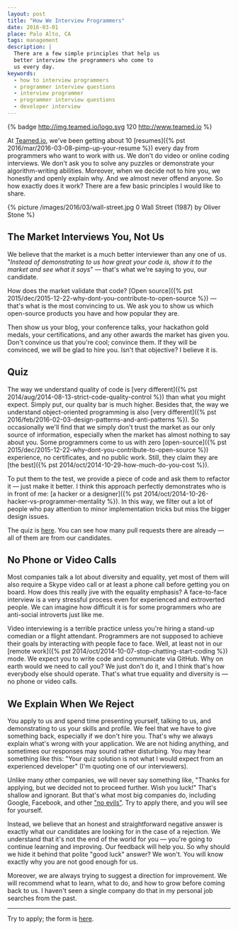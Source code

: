 ```yaml
---
layout: post
title: "How We Interview Programmers"
date: 2016-03-01
place: Palo Alto, CA
tags: management
description: |
  There are a few simple principles that help us
  better interview the programmers who come to
  us every day.
keywords:
  - how to interview programmers
  - programmer interview questions
  - interview programmer
  - programmer interview questions
  - developer interview
---
```


{% badge http://img.teamed.io/logo.svg 120 http://www.teamed.io %}

At [Teamed.io](http://www.teamed.io), we've been getting
about 10 [resumes]({% pst 2016/mar/2016-03-08-pimp-up-your-resume %}) every day from programmers who want to work
with us. We don't do video or online coding interviews. We don't
ask you to solve any puzzles or demonstrate your
algorithm-writing abilities. Moreover, when we decide not to
hire you, we honestly and openly explain why. And we almost
never offend anyone. So how exactly does it work?
There are a few basic principles I would like to share.

<!--more-->

{% picture /images/2016/03/wall-street.jpg 0 Wall Street (1987) by Oliver Stone %}

## The Market Interviews You, Not Us

We believe that the market is a much better interviewer than
any one of us. "_Instead of demonstrating to us how great your
code is, show it to the market and see what it says_" &mdash; that's what
we're saying to you, our candidate.

How does the market validate that code?
[Open source]({% pst 2015/dec/2015-12-22-why-dont-you-contribute-to-open-source %}) &mdash;
that's what is the most convincing to us.
We ask you to show us which open-source products you have and how
popular they are.

Then show us your blog, your conference talks, your hackathon
gold medals, your certifications, and any other awards the market
has given you. Don't convince us that you're cool; convince them. If they
will be convinced, we will be glad to hire you. Isn't that objective?
I believe it is.

## Quiz

The way we understand quality of code is
[very different]({% pst 2014/aug/2014-08-13-strict-code-quality-control %})
than what you might
expect. Simply put, our quality bar is much higher. Besides that, the
way we understand object-oriented programming is also
[very different]({% pst 2016/feb/2016-02-03-design-patterns-and-anti-patterns %}).
So occasionally we'll find that we simply don't trust the market as our only
source of information, especially when the market has almost nothing to say about you.
Some programmers come to us with zero
[open-source]({% pst 2015/dec/2015-12-22-why-dont-you-contribute-to-open-source %}) experience, no certificates,
and no public work. Still, they claim they are
[the best]({% pst 2014/oct/2014-10-29-how-much-do-you-cost %}).

To put them to the test, we provide a piece of code and ask them to refactor it &mdash; just make
it better. I think this approach perfectly demonstrates who is in front of me:
[a hacker or a designer]({% pst 2014/oct/2014-10-26-hacker-vs-programmer-mentality %}).
In this way, we filter out a lot of people who pay attention to
minor implementation tricks but miss the bigger design issues.

The quiz is [here](https://github.com/teamed/quiz).
You can see how many pull requests there are already &mdash;
all of them are from our candidates.

## No Phone or Video Calls

Most companies talk a lot about diversity and equality, yet most of them
will also require a Skype video call or at least a phone call before
getting you on board. How does this really jive with the equality emphasis? A face-to-face
interview is a very stressful process even for experienced and extroverted
people. We can imagine how difficult it is for some programmers who are
anti-social introverts just like me.

Video interviewing is a terrible practice unless you're hiring a
stand-up comedian or a flight attendant. Programmers are not supposed
to achieve their goals by interacting with people face to face. Well, at
least not in our [remote work]({% pst 2014/oct/2014-10-07-stop-chatting-start-coding %})
mode. We expect you to write code
and communicate via GitHub. Why on earth would we need to call you? We
just don't do it, and I think that's how everybody else should operate. That's
what true equality and diversity is &mdash; no phone or video calls.

## We Explain When We Reject

You apply to us and spend time presenting yourself, talking to us,
and demonstrating to us your skills and profile. We feel that we have
to give something back, especially if we don't hire you. That's why
we always explain what's wrong with your application. We are not
hiding anything, and sometimes our responses may sound rather
disturbing. You may hear something like this:
"Your quiz solution is not what I would expect from an experienced developer"
(I'm quoting one of our interviewers).

Unlike many other companies, we will never say something like,
"Thanks for applying, but we decided not to proceed further. Wish you
luck!" That's shallow and ignorant. But that's what most big companies
do, including Google, Facebook, and other
["no evils"](https://en.wikipedia.org/wiki/Don%27t_be_evil). Try to
apply there, and you will see for yourself.

Instead, we believe that an honest and straightforward negative answer is exactly what
our candidates are looking for in the case of a rejection. We understand
that it's not the end of the world for you &mdash; you're going to continue
learning and improving. Our feedback will help you. So why should we
hide it behind that polite "good luck" answer? We won't. You will
know exactly why you are not good enough for us.

Moreover, we are always trying to suggest a direction for improvement. We will
recommend what to learn, what to do, and how to grow before coming back to us.
I haven't seen a single company do that in my personal job searches from the
past.

<hr/>

Try to apply; the form is [here](http://at.teamed.io/join.html).
